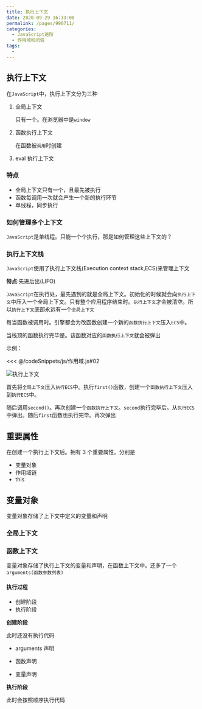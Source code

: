 ```yaml
---
title: 执行上下文
date: 2020-09-29 16:33:00
permalink: /pages/990711/
categories:
  - JavaScript进阶
  - 作用域和闭包
tags:
  -
---
```


## 执行上下文

在`JavaScript`中，执行上下文分为三种

1. 全局上下文

   只有一个。在浏览器中是`window`

2. 函数执行上下文

   在函数被`调用`时创建

3. eval 执行上下文

### 特点

- 全局上下文只有一个，且最先被执行
- 函数每调用一次就会产生一个新的执行环节
- 单线程，同步执行

### 如何管理多个上下文

`JavaScript`是单线程。只能一个个执行，那是如何管理这些上下文的？

### 执行上下文栈

`JavaScript`使用了执行上下文栈(Execution context stack,ECS)来管理上下文

**特点**:先进后出(LIFO)

`JavaScript`在执行处，最先遇到的就是全局上下文。初始化的时候就会向`执行上下文`中压入一个全局上下文。只有整个应用程序结束时。`执行上下文`才会被清空。所以`执行上下文`底部永远有一个`全局上下文`

每当函数被调用时。引擎都会为改函数创建一个新的`函数执行上下文`压入`ECS`中。

当栈顶的函数执行完毕是。该函数对应的`函数执行上下文`就会被弹出

示例：

<<< @/codeSnippets/js/作用域.js#02

![执行上下文](https://cdn.jsdelivr.net/gh/Zeng-Zhe/image_store/blog/20200930152538.png)

首先将`全局上下文`压入`执行ECS`中。执行`first()`函数，创建一个`函数执行上下文`压入到`执行ECS`中。

随后调用`second()`。再次创建一个`函数执行上下文`。`second`执行完毕后。从`执行ECS`中弹出。随后`first`函数也执行完毕。再次弹出

## 重要属性

在创建一个执行上下文后。拥有 3 个重要属性。分别是

- 变量对象
- 作用域链
- this

## 变量对象

变量对象存储了上下文中定义的变量和声明

### 全局上下文

### 函数上下文

变量对象存储了执行上下文的变量和声明，在函数上下文中。还多了一个`arguments(函数参数列表)`

#### 执行过程

- 创建阶段
- 执行阶段

**创建阶段**

此时还没有执行代码

- arguments 声明

- 函数声明

- 变量声明

**执行阶段**

此时会按照顺序执行代码
